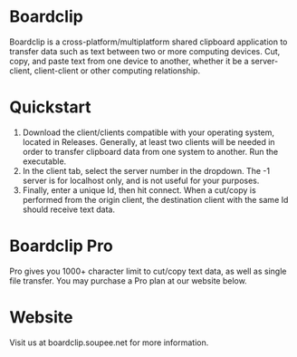 # Boardclip
Boardclip is a cross-platform/multiplatform shared clipboard application to transfer data such as text between two or more computing devices. Cut, copy, and paste text from one device to another, whether it be a server-client, client-client or other computing relationship.

# Quickstart
1. Download the client/clients compatible with your operating system, located in Releases. Generally, at least two clients will be needed in order to transfer clipboard data from one system to another. Run the executable.
2. In the client tab, select the server number in the dropdown. The -1 server is for localhost only, and is not useful for your purposes.
3. Finally, enter a unique Id, then hit connect. When a cut/copy is performed from the origin client, the destination client with the same Id should receive text data. 

# Boardclip Pro
Pro gives you 1000+ character limit to cut/copy text data, as well as single file transfer. You may purchase a Pro plan at our website below.

# Website
Visit us at boardclip.soupee.net for more information.
